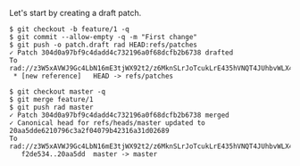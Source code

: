 Let's start by creating a draft patch.

``` (stderr) RAD_SOCKET=/dev/null
$ git checkout -b feature/1 -q
$ git commit --allow-empty -q -m "First change"
$ git push -o patch.draft rad HEAD:refs/patches
✓ Patch 304d0a97bf9c4dadd4c732196a0f68dcfb2b6738 drafted
To rad://z3W5xAVWJ9Gc4LbN16mE3tjWX92t2/z6MknSLrJoTcukLrE435hVNQT4JUhbvWLX4kUzqkEStBU8Vi
 * [new reference]   HEAD -> refs/patches
```

``` (stderr) RAD_SOCKET=/dev/null
$ git checkout master -q
$ git merge feature/1
$ git push rad master
✓ Patch 304d0a97bf9c4dadd4c732196a0f68dcfb2b6738 merged
✓ Canonical head for refs/heads/master updated to 20aa5dde6210796c3a2f04079b42316a31d02689
To rad://z3W5xAVWJ9Gc4LbN16mE3tjWX92t2/z6MknSLrJoTcukLrE435hVNQT4JUhbvWLX4kUzqkEStBU8Vi
   f2de534..20aa5dd  master -> master
```

